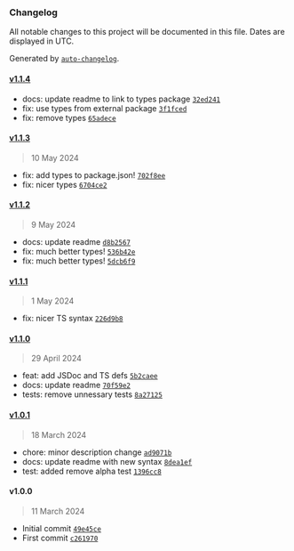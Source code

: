 ### Changelog

All notable changes to this project will be documented in this file. Dates are displayed in UTC.

Generated by [`auto-changelog`](https://github.com/CookPete/auto-changelog).

#### [v1.1.4](https://github.com/ChrisCodesThings/rgba-color-to-css-hex/compare/v1.1.3...v1.1.4)

- docs: update readme to link to types package [`32ed241`](https://github.com/ChrisCodesThings/rgba-color-to-css-hex/commit/32ed24149d1f570ecc1dc24d7d82c4ae0ccac953)
- fix: use types from external package [`3f1fced`](https://github.com/ChrisCodesThings/rgba-color-to-css-hex/commit/3f1fceddbbc42e5289f1f29aed19bf6174a284f3)
- fix: remove types [`65adece`](https://github.com/ChrisCodesThings/rgba-color-to-css-hex/commit/65adece1f48850eafbcd934ab2758dd20266efae)

#### [v1.1.3](https://github.com/ChrisCodesThings/rgba-color-to-css-hex/compare/v1.1.2...v1.1.3)

> 10 May 2024

- fix: add types to package.json! [`702f8ee`](https://github.com/ChrisCodesThings/rgba-color-to-css-hex/commit/702f8eed8ddb28d6d3a1496d813a5c5910768ad8)
- fix: nicer types [`6704ce2`](https://github.com/ChrisCodesThings/rgba-color-to-css-hex/commit/6704ce230c1aca43baec395c9b7ff550478c0227)

#### [v1.1.2](https://github.com/ChrisCodesThings/rgba-color-to-css-hex/compare/v1.1.1...v1.1.2)

> 9 May 2024

- docs: update readme [`d8b2567`](https://github.com/ChrisCodesThings/rgba-color-to-css-hex/commit/d8b2567a32f01c55120b251307a9b8de54a1bd59)
- fix: much better types! [`536b42e`](https://github.com/ChrisCodesThings/rgba-color-to-css-hex/commit/536b42ef317e10204cfc8fa801d76f35b6dc431f)
- fix: much better types! [`5dcb6f9`](https://github.com/ChrisCodesThings/rgba-color-to-css-hex/commit/5dcb6f9f920ca0a178c5a58dfb6e5c4b00affac4)

#### [v1.1.1](https://github.com/ChrisCodesThings/rgba-color-to-css-hex/compare/v1.1.0...v1.1.1)

> 1 May 2024

- fix: nicer TS syntax [`226d9b8`](https://github.com/ChrisCodesThings/rgba-color-to-css-hex/commit/226d9b80482a248299afa911e0aa8637034b4f07)

#### [v1.1.0](https://github.com/ChrisCodesThings/rgba-color-to-css-hex/compare/v1.0.1...v1.1.0)

> 29 April 2024

- feat: add JSDoc and TS defs [`5b2caee`](https://github.com/ChrisCodesThings/rgba-color-to-css-hex/commit/5b2caee921ba44d08abadae06c73e04e8331d419)
- docs: update readme [`70f59e2`](https://github.com/ChrisCodesThings/rgba-color-to-css-hex/commit/70f59e2010d39996b171f98d8c0419fe01d94448)
- tests: remove unnessary tests [`8a27125`](https://github.com/ChrisCodesThings/rgba-color-to-css-hex/commit/8a271253bd65f7572fb385b35fc098241d6872d7)

#### [v1.0.1](https://github.com/ChrisCodesThings/rgba-color-to-css-hex/compare/v1.0.0...v1.0.1)

> 18 March 2024

- chore: minor description change [`ad9071b`](https://github.com/ChrisCodesThings/rgba-color-to-css-hex/commit/ad9071b7597e4ab306c2d657729503569b62a1a7)
- docs: update readme with new syntax [`8dea1ef`](https://github.com/ChrisCodesThings/rgba-color-to-css-hex/commit/8dea1ef5dfa5c5e32878a8f08d488420cc7733ad)
- test: added remove alpha test [`1396cc8`](https://github.com/ChrisCodesThings/rgba-color-to-css-hex/commit/1396cc85a787d79a2e0158e00b1b3b585870b461)

#### v1.0.0

> 11 March 2024

- Initial commit [`49e45ce`](https://github.com/ChrisCodesThings/rgba-color-to-css-hex/commit/49e45ce059de2e4ca02cafb0db57f42365610d38)
- First commit [`c261970`](https://github.com/ChrisCodesThings/rgba-color-to-css-hex/commit/c261970721b6459b6d1c4c0f3ac9026821029e9f)
